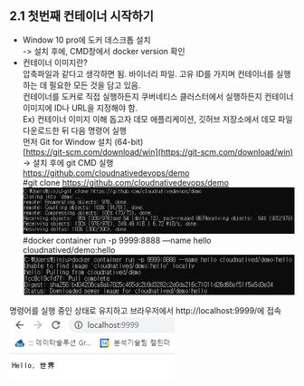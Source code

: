 ## 2.1 첫번째 컨테이너 시작하기
- Window 10 pro에 도커 데스크톱 설치  
-> 설치 후에, CMD창에서 docker version 확인
- 컨테이너 이미지란?  
압축파일과 같다고 생각하면 됨. 바이너리 파일. 고유 ID를 가지며 컨테이너를 실행하는 데 필요한 모든 것을 담고 있음.  
컨테이너를 도커로 직접 실행하든지 쿠버네티스 클러스터에서 실행하든지 컨테이너 이미지에 ID나 URL을 지정해야 함.  
Ex) 컨테이너 이미지 이해 돕고자 데모 애플리케이션, 깃허브 저장소에서 데모 파일 다운로드한 뒤 다음 명령어 실행  
먼저 Git for Window 설치 (64-bit)  
[https://git-scm.com/download/win](https://git-scm.com/download/win)  
→ 설치 후에 git CMD 실행  
https://github.com/cloudnativedevops/demo  
#git clone https://github.com/cloudnativedevops/demo
![ex_screenshot](./img/Untitled.png)
#docker container run -p 9999:8888 —name hello cloudnatived/demo:hello  
![ex_screenshot](./img/Untitled(1).png)  

명령어를 실행 중인 상태로 유지하고 브라우저에서 http://localhost:9999/에 접속   
![ex_screenshot](./img/Untitled(2).png)  
